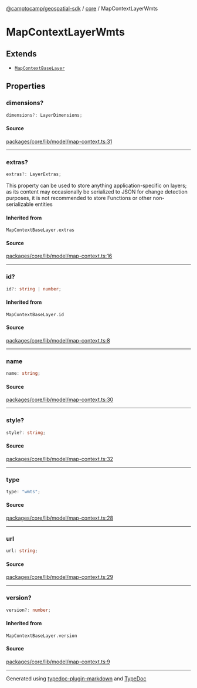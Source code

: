 [@camptocamp/geospatial-sdk](../../index.md) / [core](../index.md) / MapContextLayerWmts

# MapContextLayerWmts

## Extends

- [`MapContextBaseLayer`](../type-aliases/MapContextBaseLayer.md)

## Properties

### dimensions?

```ts
dimensions?: LayerDimensions;
```

#### Source

[packages/core/lib/model/map-context.ts:31](https://github.com/jahow/geospatial-sdk/blob/b3c3686/packages/core/lib/model/map-context.ts#L31)

***

### extras?

```ts
extras?: LayerExtras;
```

This property can be used to store anything application-specific on layers; as its content may occasionally
be serialized to JSON for change detection purposes, it is not recommended to store Functions or other
non-serializable entities

#### Inherited from

`MapContextBaseLayer.extras`

#### Source

[packages/core/lib/model/map-context.ts:16](https://github.com/jahow/geospatial-sdk/blob/b3c3686/packages/core/lib/model/map-context.ts#L16)

***

### id?

```ts
id?: string | number;
```

#### Inherited from

`MapContextBaseLayer.id`

#### Source

[packages/core/lib/model/map-context.ts:8](https://github.com/jahow/geospatial-sdk/blob/b3c3686/packages/core/lib/model/map-context.ts#L8)

***

### name

```ts
name: string;
```

#### Source

[packages/core/lib/model/map-context.ts:30](https://github.com/jahow/geospatial-sdk/blob/b3c3686/packages/core/lib/model/map-context.ts#L30)

***

### style?

```ts
style?: string;
```

#### Source

[packages/core/lib/model/map-context.ts:32](https://github.com/jahow/geospatial-sdk/blob/b3c3686/packages/core/lib/model/map-context.ts#L32)

***

### type

```ts
type: "wmts";
```

#### Source

[packages/core/lib/model/map-context.ts:28](https://github.com/jahow/geospatial-sdk/blob/b3c3686/packages/core/lib/model/map-context.ts#L28)

***

### url

```ts
url: string;
```

#### Source

[packages/core/lib/model/map-context.ts:29](https://github.com/jahow/geospatial-sdk/blob/b3c3686/packages/core/lib/model/map-context.ts#L29)

***

### version?

```ts
version?: number;
```

#### Inherited from

`MapContextBaseLayer.version`

#### Source

[packages/core/lib/model/map-context.ts:9](https://github.com/jahow/geospatial-sdk/blob/b3c3686/packages/core/lib/model/map-context.ts#L9)

***

Generated using [typedoc-plugin-markdown](https://www.npmjs.com/package/typedoc-plugin-markdown) and [TypeDoc](https://typedoc.org/)
